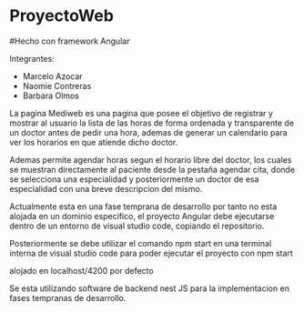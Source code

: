 # ProyectoWeb
#Hecho con framework Angular

Integrantes:
- Marcelo Azocar
- Naomie Contreras
- Barbara Olmos


La pagina Mediweb es una pagina que posee el objetivo de registrar y mostrar al usuario la lista de las horas de forma ordenada y transparente de un doctor antes de pedir una hora, ademas de generar un calendario para ver los horarios en que atiende dicho doctor.

Ademas permite agendar horas segun el horario libre del doctor, los cuales se muestran directamente al paciente desde la pestaña agendar cita, donde se selecciona una especialidad y posteriormente un doctor de esa especialidad con una breve descripcion del mismo.

Actualmente esta en una fase temprana de desarrollo por tanto no esta alojada en un dominio especifico, el proyecto Angular debe ejecutarse dentro de un entorno de visual studio code, copiando el repositorio.

Posteriormente se debe utilizar el comando npm start en una terminal interna de visual studio code para poder ejecutar el proyecto con npm start

alojado en localhost/4200 por defecto

Se esta utilizando software de backend nest JS para la implementacion en fases tempranas de desarrollo.
